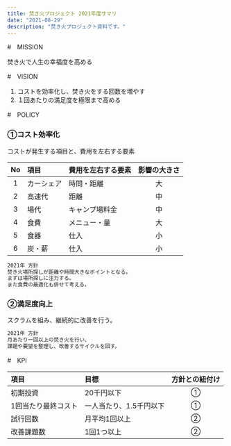 ```yaml
---
title: 焚き火プロジェクト 2021年度サマリ
date: "2021-08-29"
description: "焚き火プロジェクト資料です。"
---
```



#　MISSION

焚き火で人生の幸福度を高める

#　VISION

1. コストを効率化し、焚き火をする回数を増やす
2. １回あたりの満足度を極限まで高める

#　POLICY

### ①コスト効率化

コストが発生する項目と、費用を左右する要素

|No|項目|費用を左右する要素|影響の大きさ|
|:-:|:--|:--|:-:|
|1|カーシェア|時間・距離|大|
|2|高速代|距離|中|
|3|場代|キャンプ場料金|中|
|4|食費|メニュー・量|大|
|5|食器|仕入|小|
|6|炭・薪|仕入|小|

```markdown
2021年 方針
焚き火場所探しが距離や時間大きなポイントとなる。
まずは場所探しに注力する。
また食費の最適化も併せて考える。
```

### ②満足度向上

スクラムを組み、継続的に改善を行う。

```markdown
2021年 方針
月あたり一回以上の焚き火を行い、
課題や要望を整理し、改善するサイクルを回す。
```

#　KPI

|項目|目標|方針との紐付け|
|:--|:--|:-:|
|初期投資|20千円以下|①|
|1回当たり最終コスト|一人当たり、1.5千円以下|①|
|試行回数|月平均1回以上|②|
|改善課題数|1回1つ以上|②|